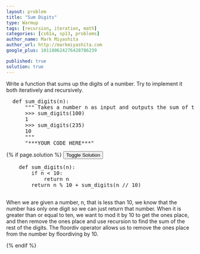 ```yaml
---
layout: problem
title: "Sum Digits"
type: Warmup
tags: [recursion, iteration, math]
categories: [cs61a, sp13, problems]
author_name: Mark Miyashita
author_url: http://markmiyashita.com
google_plus: 101180624276428786239

published: true
solution: true
---
```

<p>
  Write a function that sums up the digits of a number. Try to implement it both iteratively and recursively.
</p>

<pre class="brush: python;">
  def sum_digits(n):
      """ Takes a number n as input and outputs the sum of the digits of n.
      >>> sum_digits(100)
      1
      >>> sum_digits(235)
      10
      """
      "***YOUR CODE HERE***"
</pre>

{% if page.solution %}
<button onclick="toggleSolution()">Toggle Solution</button>

<div class="solution">
  <pre class="brush: python;">
    def sum_digits(n):
        if n < 10:
            return n
        return n % 10 + sum_digits(n // 10)
  </pre>
  
  <p>
    When we are given a number, n, that is less than 10, we know that the number has only one digit so we can just return that number. When it is greater than or equal to ten, we want to mod it by 10 to get the ones place, and then remove the ones place and use recursion to find the sum of the rest of the digits. The floordiv operator allows us to remove the ones place from the number by floordiving by 10.
  </p>
</div>
{% endif %}